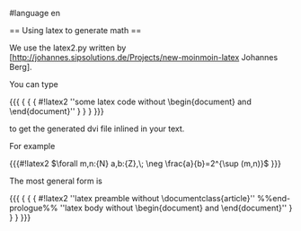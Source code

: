 #language en

== Using latex to generate math ==

We use the latex2.py written by [http://johannes.sipsolutions.de/Projects/new-moinmoin-latex Johannes Berg].

You can type 

{{{
{ { { #!latex2
''some latex code without \begin{document} and \end{document}'' 
} } }
}}}

to get the generated dvi file inlined in your text. 

For example 

{{{#!latex2
$\forall m,n:{N} a,b:{Z},\; \neg \frac{a}{b}=2^{\sup (m,n)}$
}}}

The most general form is

{{{
{ { { #!latex2
''latex preamble without \documentclass{article}''
 %%end-prologue%%
''latex body without \begin{document} and \end{document}'' 
} } }
}}}
